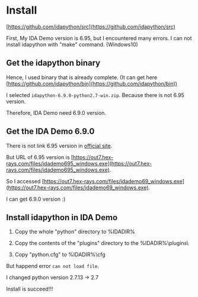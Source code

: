 # Install
[https://github.com/idapython/src](https://github.com/idapython/src)

First, My IDA Demo version is 6.95, but I encountered many errors. I can not install idapython with "make" command. (Windows10)

## Get the idapython binary
Hence, I used binary that is already complete. (It can get here [https://github.com/idapython/bin](https://github.com/idapython/bin))

I selected `idapython-6.9.0-python2.7-win.zip`. Because there is not 6.95 version.

Therefore, IDA Demo need 6.9.0 version.

## Get the IDA Demo 6.9.0
There is not link 6.95 version in [official site](https://www.hex-rays.com/products/ida/support/download_demo.shtml).

But URL of 6.95 version is [https://out7.hex-rays.com/files/idademo695_windows.exe](https://out7.hex-rays.com/files/idademo695_windows.exe).

So I accessed [https://out7.hex-rays.com/files/idademo69_windows.exe](https://out7.hex-rays.com/files/idademo69_windows.exe).

I can get 6.9.0 version :)

## Install idapython in IDA Demo
1. Copy the whole "python" directory to %IDADIR%

2. Copy the contents of the "plugins" directory to the %IDADIR%\plugins\

3. Copy "python.cfg" to %IDADIR%\cfg

But happend error `can not load file`.

I changed python version 2.7.13 -> 2.7

Install is succeed!!!

